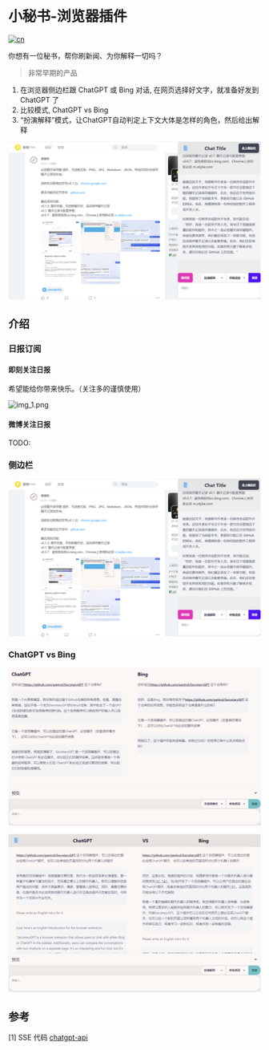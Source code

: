 # 小秘书-浏览器插件

[![cn](https://img.shields.io/badge/readme-English-blue.svg?style=for-the-badge&logo=appveyor)](README.EN.md)

你想有一位秘书，帮你刷新闻、为你解释一切吗？

> 非常早期的产品

1. 在浏览器侧边栏跟 ChatGPT 或 Bing 对话, 在网页选择好文字，就准备好发到 ChatGPT 了
2. 比较模式, ChatGPT vs Bing
3. “扮演解释”模式，让ChatGPT自动判定上下文大体是怎样的角色，然后给出解释

![img.png](assets/demo.png)

## 介绍

### 日报订阅

#### 即刻关注日报

希望能给你带来快乐。（关注多的谨慎使用）

![img_1.png](assets/img_1.png)

#### 微博关注日报

TODO: 

### 侧边栏

![img.png](assets/demo.png)

### ChatGPT vs Bing

![img.png](assets/chatGPT-vs-Bing.png)

![img.png](assets/chatGPT-vs-Bing1.png)


## 参考

[1] SSE 代码 [chatgpt-api](https://github.com/transitive-bullshit/chatgpt-api#reverse-proxy)
